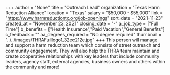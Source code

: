 +++
author = "None"
title = "Outreach Lead"
organization = "Texas Harm Reduction Alliance"
location = "Texas"
salary = "$50,000 - $55,000"
link = "https://www.harmreductiontx.org/job-openings"
sort_date = "2021-11-23"
created_at = "November 23, 2021"
closing_date = "-"
a_job_type = ["Full Time"]
b_benefits = ["Health Insurance","Paid Vacation","General Benefits"]
c_feedback = ""
aa_degrees_required = "No degree required"
thumbnail = "../../images/THRAFulllogo1_32ec212e.jpg"
+++
This person will manage and support a harm reduction team which consists of street outreach and community engagement. They will also help the THRA team maintain and create cooperative relationships with key leaders that include community leaders, agency staff, external agencies, business owners and others within the community and more!
